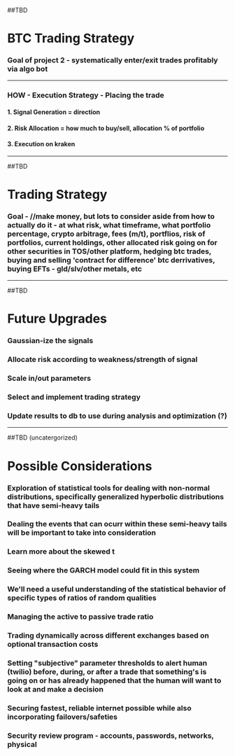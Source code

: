 ##TBD


# BTC Trading Strategy
### Goal of project 2 - systematically enter/exit trades profitably via algo bot
---

### HOW - Execution Strategy - Placing the trade
#### 1. Signal Generation = direction
#### 2. Risk Allocation = how much to buy/sell, allocation % of portfolio
#### 3. Execution on kraken
---

##TBD
# Trading Strategy
### Goal - //make money, but lots to consider aside from how to actually do it - at what risk, what timeframe, what portfolio percentage, crypto arbitrage, fees (m/t), portflios, risk of portfolios, current holdings, other allocated risk going on for other securities in TOS/other platform, hedging btc trades, buying and selling 'contract for difference' btc derrivatives, buying EFTs - gld/slv/other metals, etc
---

##TBD
# Future Upgrades
### Gaussian-ize the signals
### Allocate risk according to weakness/strength of signal
### Scale in/out parameters
### Select and implement trading strategy
### Update results to db to use during analysis and optimization (?)
---

##TBD (uncatergorized)
# Possible Considerations
### Exploration of statistical tools for dealing with non-normal distributions, specifically generalized hyperbolic distributions that have semi-heavy tails
### Dealing the events that can ocurr within these semi-heavy tails will be important to take into consideration
### Learn more about the skewed t
### Seeing where the GARCH model could fit in this system
### We'll need a useful understanding of the statistical behavior of specific types of ratios of random qualities
### Managing the active to passive trade ratio
### Trading dynamically across different exchanges based on optional transaction costs
### Setting "subjective" parameter thresholds to alert human (twilio) before, during, or after a trade that something's is going on or has already happened that the human will want to look at and make a decision
### Securing fastest, reliable internet possible while also incorporating failovers/safeties
### Security review program - accounts, passwords, networks, physical